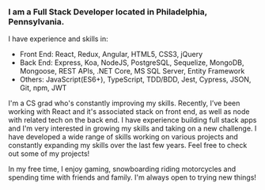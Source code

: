 ### I am a Full Stack Developer located in Philadelphia, Pennsylvania.

I have experience and skills in: 

- Front End: React, Redux, Angular, HTML5, CSS3, jQuery
- Back End: Express, Koa, NodeJS, PostgreSQL, Sequelize, MongoDB, Mongoose, REST APIs, .NET Core, MS SQL Server, Entity Framework
- Others: JavaScript(ES6+), TypeScript, TDD/BDD, Jest, Cypress, JSON, Git, npm, JWT



I'm a CS grad who's constantly improving my skills. Recently, I’ve been working with React and it's associated stack on front end, as well as node with related tech on the back end. I have experience building full stack apps and I'm very interested in growing my skills and taking on a new challenge. I have developed a wide range of skills working on various projects and constantly expanding my skills over the last few years. Feel free to check out some of my projects!

In my free time, I enjoy gaming, snowboarding riding motorcycles and spending time with friends and family. I'm always open to trying new things!

